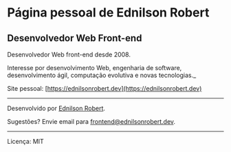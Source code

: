 # Página pessoal de Ednilson Robert

## Desenvolvedor Web Front-end

Desenvolvedor Web front-end desde 2008.

Interesse por desenvolvimento Web, engenharia de software, desenvolvimento ágil, computação evolutiva e novas tecnologias._

Site pessoal: [https://ednilsonrobert.dev](https://ednilsonrobert.dev)



---
Desenvolvido por [Ednilson Robert](https://ednilsonrobert.github.io/).

Sugestões? Envie email para <frontend@ednilsonrobert.dev>.

---
Licença: MIT
